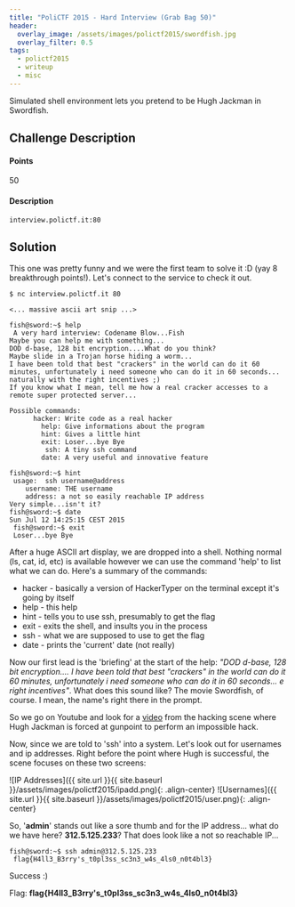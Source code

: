 ```yaml
---
title: "PoliCTF 2015 - Hard Interview (Grab Bag 50)"
header:
  overlay_image: /assets/images/polictf2015/swordfish.jpg
  overlay_filter: 0.5
tags:
  - polictf2015
  - writeup
  - misc
---
```


Simulated shell environment lets you pretend to be Hugh Jackman in Swordfish.

## Challenge Description

#### Points

50

#### Description

```
interview.polictf.it:80
```

## Solution

This one was pretty funny and we were the first team to solve it :D (yay 8
breakthrough points!). Let's connect to the service to check it out.


```shell
$ nc interview.polictf.it 80

<... massive ascii art snip ...>

fish@sword:~$ help
 A very hard interview: Codename Blow...Fish
Maybe you can help me with something...
DOD d-base, 128 bit encryption....What do you think?
Maybe slide in a Trojan horse hiding a worm...
I have been told that best "crackers" in the world can do it 60 minutes, unfortunately i need someone who can do it in 60 seconds... naturally with the right incentives ;)
If you know what I mean, tell me how a real cracker accesses to a remote super protected server...

Possible commands:
      hacker: Write code as a real hacker
        help: Give informations about the program
        hint: Gives a little hint
        exit: Loser...bye Bye
         ssh: A tiny ssh command
        date: A very useful and innovative feature

fish@sword:~$ hint
 usage:  ssh username@address
    username: THE username
    address: a not so easily reachable IP address
Very simple...isn't it?
fish@sword:~$ date
Sun Jul 12 14:25:15 CEST 2015
 fish@sword:~$ exit
 Loser...bye Bye
```

After a huge ASCII art display, we are dropped into a shell. Nothing normal (ls,
cat, id, etc) is available however we can use the command 'help' to list what we
can do. Here's a summary of the commands:

- hacker - basically a version of HackerTyper on the terminal except it's going by
  itself
- help - this help
- hint - tells you to use ssh, presumably to get the flag
- exit - exits the shell, and insults you in the process
- ssh - what we are supposed to use to get the flag
- date - prints the 'current' date (not really)

Now our first lead is the 'briefing' at the start of the help: *"DOD d-base, 128
bit encryption.... I have been told that best "crackers" in the world can do it
60 minutes, unfortunately i need someone who can do it in 60 seconds... e right
incentives"*. What does this sound like? The movie Swordfish, of course. I mean,
the name's right there in the prompt.

So we go on Youtube and look for a
[video](https://www.youtube.com/watch?v=zfy5dFhw3ik) from the hacking scene
where Hugh Jackman is forced at gunpoint to perform an impossible hack.

Now, since we are told to 'ssh' into a system. Let's look out for usernames and
ip addresses. Right before the point where Hugh is successful, the scene focuses
on these two screens:

![IP Addresses]({{ site.url }}{{ site.baseurl }}/assets/images/polictf2015/ipadd.png){: .align-center}
![Usernames]({{ site.url }}{{ site.baseurl }}/assets/images/polictf2015/user.png){: .align-center}

So, '**admin**' stands out like a sore thumb and for the IP address... what do we
have here? **312.5.125.233**? That does look like a not so reachable IP...

```shell
fish@sword:~$ ssh admin@312.5.125.233
 flag{H4ll3_B3rry's_t0pl3ss_sc3n3_w4s_4ls0_n0t4bl3}
```

Success :)

Flag: **flag{H4ll3\_B3rry's\_t0pl3ss\_sc3n3\_w4s\_4ls0\_n0t4bl3}**
